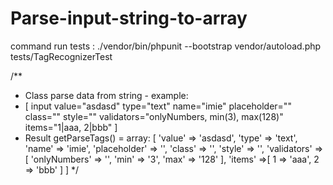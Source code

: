 # Parse-input-string-to-array
command run tests : ./vendor/bin/phpunit --bootstrap vendor/autoload.php tests/TagRecognizerTest


/**
 * Class parse data from string - example:
 * [ input value="asdasd" type="text" name="imie" placeholder="" class="" style="" validators="onlyNumbers, min(3), max(128)" items="1|aaa, 2|bbb" ]
 * Result getParseTags() = array:
[
	'value' => 'asdasd',
	'type' => 'text',
	'name' => 'imie',
	'placeholder' => '',
	'class' => '',
	'style' => '',
	'validators' => [
	'onlyNumbers' => '',
	'min' => '3',
	'max' => '128'
	],
	'items' =>[
		1 => 'aaa',
		2 => 'bbb'
	]
]
 */
